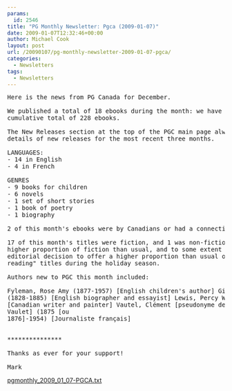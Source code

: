 ```yaml
---
params:
  id: 2546
title: "PG Monthly Newsletter: Pgca (2009-01-07)"
date: 2009-01-07T12:32:46+00:00
author: Michael Cook
layout: post
url: /20090107/pg-monthly-newsletter-2009-01-07-pgca/
categories:
  - Newsletters
tags:
  - Newsletters
---
```

<pre>Here is the news from PG Canada for December.

We published a total of 18 ebooks during the month: we have now published a
cumulative total of 228 ebooks.

The New Releases section at the top of the PGC main page always gives the
details of new releases for the most recent three months.

LANGUAGES:
- 14 in English
- 4 in French

GENRES
- 9 books for children
- 6 novels
- 1 set of short stories
- 1 book of poetry
- 1 biography

2 of this month's ebooks were by Canadians or had a connection to Canada.

17 of this month's titles were fiction, and 1 was non-fiction.  This is a
higher proportion of fiction than usual, and to some extent reflects an
editorial decision to offer a higher proportion than usual of "holiday
reading" titles during the holiday season.

Authors new to PGC this month included:

Fyleman, Rose Amy (1877-1957) [English children's author] Gilchrist, Anne
(1828-1885) [English biographer and essayist] Lewis, Percy Wyndham (1882-1957)
[Canadian writer and painter] Vautel, Clément [pseudonyme de Clément-Henri
Vaulet] (1875 [ou
1876]-1954) [Journaliste français]


***************

Thanks as ever for your support!

Mark
</pre>

<a href="/nl_archives/2008/pgmonthly_2009_01_07-PGCA.txt" target="_blank" rel="nofollow">pgmonthly_2009_01_07-PGCA.txt</a>
